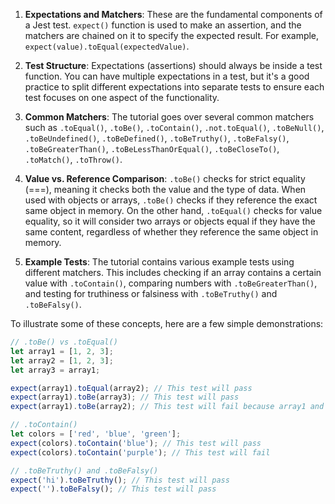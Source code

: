 
1. **Expectations and Matchers**: These are the fundamental components of a Jest test. `expect()` function is used to make an assertion, and the matchers are chained on it to specify the expected result. For example, `expect(value).toEqual(expectedValue)`.

2. **Test Structure**: Expectations (assertions) should always be inside a test function. You can have multiple expectations in a test, but it's a good practice to split different expectations into separate tests to ensure each test focuses on one aspect of the functionality.

3. **Common Matchers**: The tutorial goes over several common matchers such as `.toEqual()`, `.toBe()`, `.toContain()`, `.not.toEqual()`, `.toBeNull()`, `.toBeUndefined()`, `.toBeDefined()`, `.toBeTruthy()`, `.toBeFalsy()`, `.toBeGreaterThan()`, `.toBeLessThanOrEqual()`, `.toBeCloseTo()`, `.toMatch()`, `.toThrow()`.

4. **Value vs. Reference Comparison**: `.toBe()` checks for strict equality (===), meaning it checks both the value and the type of data. When used with objects or arrays, `.toBe()` checks if they reference the exact same object in memory. On the other hand, `.toEqual()` checks for value equality, so it will consider two arrays or objects equal if they have the same content, regardless of whether they reference the same object in memory.

5. **Example Tests**: The tutorial contains various example tests using different matchers. This includes checking if an array contains a certain value with `.toContain()`, comparing numbers with `.toBeGreaterThan()`, and testing for truthiness or falsiness with `.toBeTruthy()` and `.toBeFalsy()`.

To illustrate some of these concepts, here are a few simple demonstrations:

```javascript
// .toBe() vs .toEqual()
let array1 = [1, 2, 3];
let array2 = [1, 2, 3];
let array3 = array1;

expect(array1).toEqual(array2); // This test will pass
expect(array1).toBe(array3); // This test will pass
expect(array1).toBe(array2); // This test will fail because array1 and array2 are not the same object in memory

// .toContain()
let colors = ['red', 'blue', 'green'];
expect(colors).toContain('blue'); // This test will pass
expect(colors).toContain('purple'); // This test will fail

// .toBeTruthy() and .toBeFalsy()
expect('hi').toBeTruthy(); // This test will pass
expect('').toBeFalsy(); // This test will pass
```
